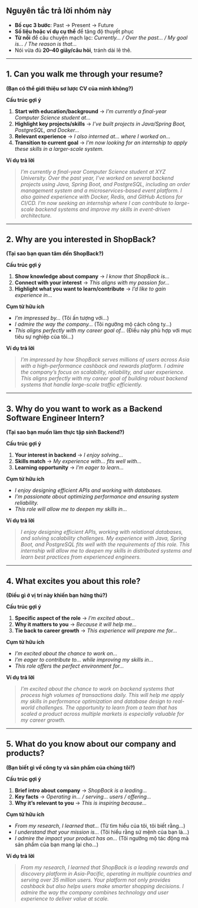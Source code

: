 ## **Nguyên tắc trả lời nhóm này**

* **Bố cục 3 bước**: Past → Present → Future
* **Số liệu hoặc ví dụ cụ thể** để tăng độ thuyết phục
* **Từ nối** để câu chuyện mạch lạc: *Currently… / Over the past… / My goal is… / The reason is that…*
* Nói vừa đủ **20–40 giây/câu hỏi**, tránh dài lê thê.

---

## 1. **Can you walk me through your resume?**

**(Bạn có thể giới thiệu sơ lược CV của mình không?)**

**Cấu trúc gợi ý**

1. **Start with education/background** → *I’m currently a final-year Computer Science student at…*
2. **Highlight key projects/skills** → *I’ve built projects in Java/Spring Boot, PostgreSQL, and Docker…*
3. **Relevant experience** → *I also interned at… where I worked on…*
4. **Transition to current goal** → *I’m now looking for an internship to apply these skills in a larger-scale system.*

**Ví dụ trả lời**

> *I’m currently a final-year Computer Science student at XYZ University. Over the past year, I’ve worked on several backend projects using Java, Spring Boot, and PostgreSQL, including an order management system and a microservices-based event platform. I also gained experience with Docker, Redis, and GitHub Actions for CI/CD. I’m now seeking an internship where I can contribute to large-scale backend systems and improve my skills in event-driven architecture.*

---

## 2. **Why are you interested in ShopBack?**

**(Tại sao bạn quan tâm đến ShopBack?)**

**Cấu trúc gợi ý**

1. **Show knowledge about company** → *I know that ShopBack is…*
2. **Connect with your interest** → *This aligns with my passion for…*
3. **Highlight what you want to learn/contribute** → *I’d like to gain experience in…*

**Cụm từ hữu ích**

* *I’m impressed by…* (Tôi ấn tượng với…)
* *I admire the way the company…* (Tôi ngưỡng mộ cách công ty…)
* *This aligns perfectly with my career goal of…* (Điều này phù hợp với mục tiêu sự nghiệp của tôi…)

**Ví dụ trả lời**

> *I’m impressed by how ShopBack serves millions of users across Asia with a high-performance cashback and rewards platform. I admire the company’s focus on scalability, reliability, and user experience. This aligns perfectly with my career goal of building robust backend systems that handle large-scale traffic efficiently.*

---

## 3. **Why do you want to work as a Backend Software Engineer Intern?**

**(Tại sao bạn muốn làm thực tập sinh Backend?)**

**Cấu trúc gợi ý**

1. **Your interest in backend** → *I enjoy solving…*
2. **Skills match** → *My experience with… fits well with…*
3. **Learning opportunity** → *I’m eager to learn…*

**Cụm từ hữu ích**

* *I enjoy designing efficient APIs and working with databases.*
* *I’m passionate about optimizing performance and ensuring system reliability.*
* *This role will allow me to deepen my skills in…*

**Ví dụ trả lời**

> *I enjoy designing efficient APIs, working with relational databases, and solving scalability challenges. My experience with Java, Spring Boot, and PostgreSQL fits well with the requirements of this role. This internship will allow me to deepen my skills in distributed systems and learn best practices from experienced engineers.*

---

## 4. **What excites you about this role?**

**(Điều gì ở vị trí này khiến bạn hứng thú?)**

**Cấu trúc gợi ý**

1. **Specific aspect of the role** → *I’m excited about…*
2. **Why it matters to you** → *Because it will help me…*
3. **Tie back to career growth** → *This experience will prepare me for…*

**Cụm từ hữu ích**

* *I’m excited about the chance to work on…*
* *I’m eager to contribute to… while improving my skills in…*
* *This role offers the perfect environment for…*

**Ví dụ trả lời**

> *I’m excited about the chance to work on backend systems that process high volumes of transactions daily. This will help me apply my skills in performance optimization and database design to real-world challenges. The opportunity to learn from a team that has scaled a product across multiple markets is especially valuable for my career growth.*

---

## 5. **What do you know about our company and products?**

**(Bạn biết gì về công ty và sản phẩm của chúng tôi?)**

**Cấu trúc gợi ý**

1. **Brief intro about company** → *ShopBack is a leading…*
2. **Key facts** → *Operating in… / serving… users / offering…*
3. **Why it’s relevant to you** → *This is inspiring because…*

**Cụm từ hữu ích**

* *From my research, I learned that…* (Từ tìm hiểu của tôi, tôi biết rằng…)
* *I understand that your mission is…* (Tôi hiểu rằng sứ mệnh của bạn là…)
* *I admire the impact your product has on…* (Tôi ngưỡng mộ tác động mà sản phẩm của bạn mang lại cho…)

**Ví dụ trả lời**

> *From my research, I learned that ShopBack is a leading rewards and discovery platform in Asia-Pacific, operating in multiple countries and serving over 35 million users. Your platform not only provides cashback but also helps users make smarter shopping decisions. I admire the way the company combines technology and user experience to deliver value at scale.*

